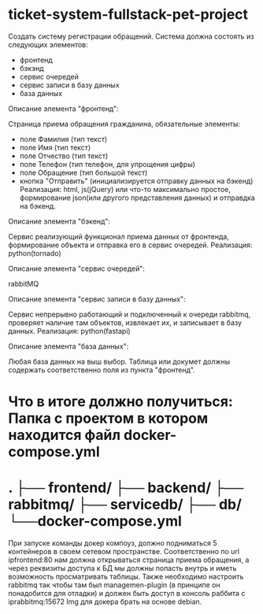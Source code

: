 # ticket-system-fullstack-pet-project
Создать систему регистрации обращений.
Система должна состоять из следующих элементов:
- фронтенд
- бэкэнд
- сервис очередей
- сервис записи в базу данных
- база данных

Описание элемента "фронтенд":

Страница приема обращения гражданина, обязательные элементы:
- поле Фамилия (тип текст)
- поле Имя (тип текст)
- поле Отчество (тип текст)
- поле Телефон (тип телефон, для упрощения цифры)
- поле Обращение (тип большой текст)
- кнопка "Отправить" (инициализируется отправку данных на бэкенд)
Реализация: html, js(jQuery) или что-то максимально простое, формирование json(или другого представления данных)
и отправдка на бэкенд.

Описание элемента "бэкенд":

Сервис реализующий функционал приема данных от фронтенда, формирование объекта и отправка
его в сервис очередей.
Реализация: python(tornado)

Описание элемента "сервис очередей":

rabbitMQ

Описание элемента "сервис записи в базу данных":

Сервис непрерывно работающий и подключенный к очереди rabbitmq, проверяет наличие там объектов,
извлекает их, и записывает в базу данных.
Реализация: python(fastapi)

Описание элемента "база данных":

Любая база данных на выш выбор.
Таблица или докумет должны содержать соответственно поля из пункта "фронтенд".


Что в итоге должно получиться:
Папка с проектом в котором находится файл docker-compose.yml
=================
.
├── frontend/
├── backend/
├── rabbitmq/
├── servicedb/
├── db/
└──docker-compose.yml
=================
При запуске команды докер компоуз, должно подниматься 5 контейнеров в своем сетевом
пространстве. Соответственно по url ipfrontend:80 нам должна открываться
страница приема обращения, а через реквизиты доступа к БД мы должны попасть внутрь и иметь
возможность просматривать таблицы.
Также необходимо настроить rabbitmq так чтобы там был managemen-plugin (в принципе он понадобится для отладки)
и должен быть доступ в консоль раббита с iprabbitmq:15672
Img для докера брать на основе debian.
